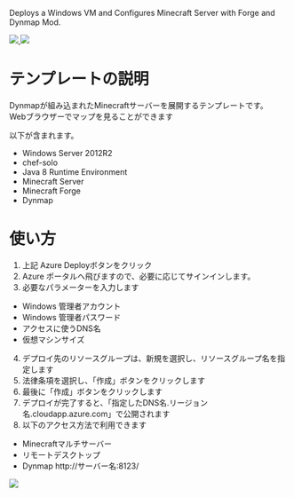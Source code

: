Deploys a Windows VM and Configures Minecraft Server with Forge and Dynmap Mod. 

<a href="https://portal.azure.com/#create/Microsoft.Template/uri/https%3A%2F%2Fraw.githubusercontent.com%2Fminecraft-mall%2FMinecraftMall%2Fmaster%2F101-dynmap%2Fazuredeploy.json" target="_blank">
    <img src="http://azuredeploy.net/deploybutton.png"/>
</a>
<a href="http://armviz.io/#/?load=https%3A%2F%2Fraw.githubusercontent.com%2Fminecraft-mall%2FMinecraftMall%2Fmaster%2F101-dynmap%2Fazuredeploy.json" target="_blank">
    <img src="http://armviz.io/visualizebutton.png"/>
</a>

テンプレートの説明
=======================
Dynmapが組み込まれたMinecraftサーバーを展開するテンプレートです。  
Webブラウザーでマップを見ることができます

以下が含まれます。
 - Windows Server 2012R2
 - chef-solo
 - Java 8 Runtime Environment
 - Minecraft Server
 - Minecraft Forge
 - Dynmap

使い方
=======================
1) 上記 Azure Deployボタンをクリック  
2) Azure ポータルへ飛びますので、必要に応じてサインインします。  
3) 必要なパラメーターを入力します  
  - Windows 管理者アカウント  
  - Windows 管理者パスワード  
  - アクセスに使うDNS名  
  - 仮想マシンサイズ  

4) デプロイ先のリソースグループは、新規を選択し、リソースグループ名を指定します  
5) 法律条項を選択し、「作成」ボタンをクリックします  
6) 最後に「作成」ボタンをクリックします  
7) デプロイが完了すると、「指定したDNS名.リージョン名.cloudapp.azure.com」で公開されます  
8) 以下のアクセス方法で利用できます  
  - Minecraftマルチサーバー
  - リモートデスクトップ
  - Dynmap http://サーバー名:8123/

<a href="https://github.com/minecraft-mall/MinecraftMall/tree/master/101-dynmap/">
  <img src="https://ga-beacon.appspot.com/UA-75159043-1/https://github.com/minecraft-mall/MinecraftMall/tree/master/101-dynmap/?pixel"/>
</a>